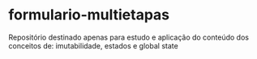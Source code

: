 # formulario-multietapas
Repositório destinado apenas para estudo e aplicação do conteúdo dos conceitos de: imutabilidade, estados e global state
